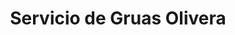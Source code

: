 ---
title: "Servicio de Gruas Olivera"
url: /villa-tunari/servicio-de-gruas-olivera/
shop: Autowerkstatt
---